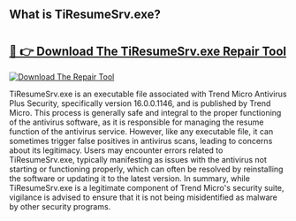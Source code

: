 ## What is TiResumeSrv.exe? 

# <h2><a href="https://exedetect.com/download.php?TiResumeSrv.exe">🔗 👉 Download The TiResumeSrv.exe Repair Tool</a></h2>

[![Download The Repair Tool](https://exedetect.com/download-button.jpg)](https://exedetect.com/download.php?TiResumeSrv.exe)

TiResumeSrv.exe is an executable file associated with Trend Micro Antivirus Plus Security, specifically version 16.0.0.1146, and is published by Trend Micro. This process is generally safe and integral to the proper functioning of the antivirus software, as it is responsible for managing the resume function of the antivirus service. However, like any executable file, it can sometimes trigger false positives in antivirus scans, leading to concerns about its legitimacy. Users may encounter errors related to TiResumeSrv.exe, typically manifesting as issues with the antivirus not starting or functioning properly, which can often be resolved by reinstalling the software or updating it to the latest version. In summary, while TiResumeSrv.exe is a legitimate component of Trend Micro's security suite, vigilance is advised to ensure that it is not being misidentified as malware by other security programs.